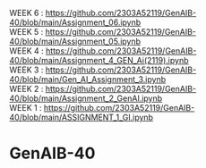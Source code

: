 WEEK 6 : https://github.com/2303A52119/GenAIB-40/blob/main/Assignment_06.ipynb              
WEEK 5 : https://github.com/2303A52119/GenAIB-40/blob/main/Assignment_05.ipynb          
WEEK 4 : https://github.com/2303A52119/GenAIB-40/blob/main/Assignment_4_GEN_Ai(2119).ipynb      
WEEK 3 : https://github.com/2303A52119/GenAIB-40/blob/main/Gen_AI_Assignment_3.ipynb                                                
WEEK 2 : https://github.com/2303A52119/GenAIB-40/blob/main/Assignment_2_GenAI.ipynb                                                   
WEEK 1 : https://github.com/2303A52119/GenAIB-40/blob/main/ASSIGNMENT_1_GI.ipynb                                    

# GenAIB-40
